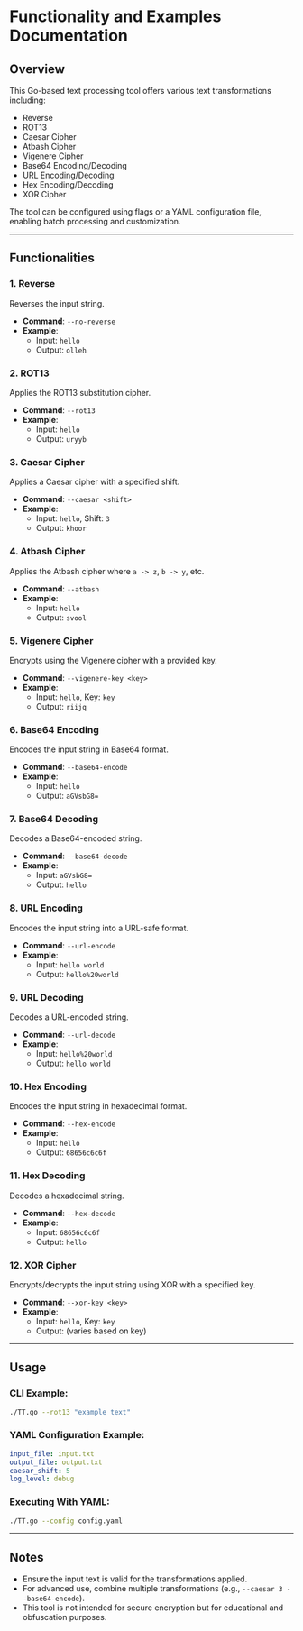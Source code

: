 # Functionality and Examples Documentation

## Overview
This Go-based text processing tool offers various text transformations including:
- Reverse
- ROT13
- Caesar Cipher
- Atbash Cipher
- Vigenere Cipher
- Base64 Encoding/Decoding
- URL Encoding/Decoding
- Hex Encoding/Decoding
- XOR Cipher

The tool can be configured using flags or a YAML configuration file, enabling batch processing and customization.

---

## Functionalities

### 1. **Reverse**
Reverses the input string.
- **Command**: `--no-reverse`
- **Example**:
  - Input: `hello`
  - Output: `olleh`

### 2. **ROT13**
Applies the ROT13 substitution cipher.
- **Command**: `--rot13`
- **Example**:
  - Input: `hello`
  - Output: `uryyb`

### 3. **Caesar Cipher**
Applies a Caesar cipher with a specified shift.
- **Command**: `--caesar <shift>`
- **Example**:
  - Input: `hello`, Shift: `3`
  - Output: `khoor`

### 4. **Atbash Cipher**
Applies the Atbash cipher where `a -> z`, `b -> y`, etc.
- **Command**: `--atbash`
- **Example**:
  - Input: `hello`
  - Output: `svool`

### 5. **Vigenere Cipher**
Encrypts using the Vigenere cipher with a provided key.
- **Command**: `--vigenere-key <key>`
- **Example**:
  - Input: `hello`, Key: `key`
  - Output: `riijq`

### 6. **Base64 Encoding**
Encodes the input string in Base64 format.
- **Command**: `--base64-encode`
- **Example**:
  - Input: `hello`
  - Output: `aGVsbG8=`

### 7. **Base64 Decoding**
Decodes a Base64-encoded string.
- **Command**: `--base64-decode`
- **Example**:
  - Input: `aGVsbG8=`
  - Output: `hello`

### 8. **URL Encoding**
Encodes the input string into a URL-safe format.
- **Command**: `--url-encode`
- **Example**:
  - Input: `hello world`
  - Output: `hello%20world`

### 9. **URL Decoding**
Decodes a URL-encoded string.
- **Command**: `--url-decode`
- **Example**:
  - Input: `hello%20world`
  - Output: `hello world`

### 10. **Hex Encoding**
Encodes the input string in hexadecimal format.
- **Command**: `--hex-encode`
- **Example**:
  - Input: `hello`
  - Output: `68656c6c6f`

### 11. **Hex Decoding**
Decodes a hexadecimal string.
- **Command**: `--hex-decode`
- **Example**:
  - Input: `68656c6c6f`
  - Output: `hello`

### 12. **XOR Cipher**
Encrypts/decrypts the input string using XOR with a specified key.
- **Command**: `--xor-key <key>`
- **Example**:
  - Input: `hello`, Key: `key`
  - Output: (varies based on key)

---

## Usage

### CLI Example:
```sh
./TT.go --rot13 "example text"
```

### YAML Configuration Example:
```yaml
input_file: input.txt
output_file: output.txt
caesar_shift: 5
log_level: debug
```

### Executing With YAML:
```sh
./TT.go --config config.yaml
```

---

## Notes
- Ensure the input text is valid for the transformations applied.
- For advanced use, combine multiple transformations (e.g., `--caesar 3 --base64-encode`).
- This tool is not intended for secure encryption but for educational and obfuscation purposes.

